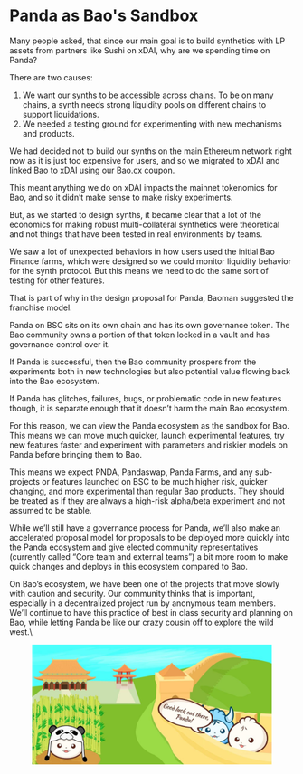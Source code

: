 # Panda as Bao's Sandbox

Many people asked, that since our main goal is to build synthetics with LP assets from partners like Sushi on xDAI, why are we spending time on Panda?

There are two causes:

1. We want our synths to be accessible across chains. To be on many chains, a synth needs strong liquidity pools on different chains to support liquidations.
2. We needed a testing ground for experimenting with new mechanisms and products.

We had decided not to build our synths on the main Ethereum network right now as it is just too expensive for users, and so we migrated to xDAI and linked Bao to xDAI using our Bao.cx coupon.

This meant anything we do on xDAI impacts the mainnet tokenomics for Bao, and so it didn’t make sense to make risky experiments.

But, as we started to design synths, it became clear that a lot of the economics for making robust multi-collateral synthetics were theoretical and not things that have been tested in real environments by teams.

We saw a lot of unexpected behaviors in how users used the initial Bao Finance farms, which were designed so we could monitor liquidity behavior for the synth protocol. But this means we need to do the same sort of testing for other features.

That is part of why in the design proposal for Panda, Baoman suggested the franchise model.

Panda on BSC sits on its own chain and has its own governance token. The Bao community owns a portion of that token locked in a vault and has governance control over it.

If Panda is successful, then the Bao community prospers from the experiments both in new technologies but also potential value flowing back into the Bao ecosystem.

If Panda has glitches, failures, bugs, or problematic code in new features though, it is separate enough that it doesn’t harm the main Bao ecosystem.

For this reason, we can view the Panda ecosystem as the sandbox for Bao. This means we can move much quicker, launch experimental features, try new features faster and experiment with parameters and riskier models on Panda before bringing them to Bao.

This means we expect PNDA, Pandaswap, Panda Farms, and any sub-projects or features launched on BSC to be much higher risk, quicker changing, and more experimental than regular Bao products. They should be treated as if they are always a high-risk alpha/beta experiment and not assumed to be stable.

While we’ll still have a governance process for Panda, we’ll also make an accelerated proposal model for proposals to be deployed more quickly into the Panda ecosystem and give elected community representatives (currently called “Core team and external teams”) a bit more room to make quick changes and deploys in this ecosystem compared to Bao.

On Bao’s ecosystem, we have been one of the projects that move slowly with caution and security. Our community thinks that is important, especially in a decentralized project run by anonymous team members. We’ll continue to have this practice of best in class security and planning on Bao, while letting Panda be like our crazy cousin off to explore the wild west.\


<figure><img src="../../../../.gitbook/assets/1_N7uD7XbIbZLnC-_VC5-8wg.jpg" alt=""><figcaption></figcaption></figure>
